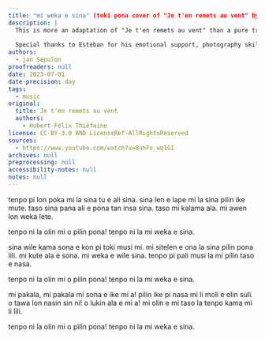 ```yaml
---
title: "mi weka e sina" (toki pona cover of "Je t'en remets au vent" by Hubert-Félix Thiéfaine)
description: |
  This is more an adaptation of "Je t'en remets au vent" than a pure translation. I tried to keep the general meaning, but as he's a very poetic author, a lot has been lost to translation.
  
  Special thanks to Esteban for his emotional support, photography skills, and various advice
authors:
  - jan Sepulon
proofreaders: null
date: 2023-07-01
date-precision: day
tags:
  - music
original:
  title: Je t'en remets au vent
  authors:
    - Hubert-Félix Thiéfaine
license: CC-BY-3.0 AND LicenseRef-AllRightsReserved
sources:
  - https://www.youtube.com/watch?v=8uhFo_wq1GI
archives: null
preprocessing: null
accessibility-notes: null
notes: null
---
```


tenpo pi lon poka mi la
sina tu e ali sina.
sina len e lape mi la
sina pilin ike mute.
taso sina pana ali e
pona tan insa sina.
taso mi kalama ala.
mi awen lon weka lete.

tenpo ni la
olin mi o pilin pona!
tenpo ni la
mi weka e sina.

sina wile kama sona
e kon pi toki musi mi.
mi sitelen e ona la
sina pilin pona lili.
mi kute ala e sona.
mi weka e wile sina.
tenpo pi pali musi la
mi pilin taso e nasa.

tenpo ni la
olin mi o pilin pona!
tenpo ni la
mi weka e sina.

mi pakala, mi pakala
mi sona e ike mi a!
pilin ike pi nasa mi
li moli e olin suli.
o tawa lon nasin sin ni!
o lukin ala e mi a!
mi olin e mi taso la
tenpo kama mi li lili.

tenpo ni la
olin mi o pilin pona!
tenpo ni la
mi weka e sina.

